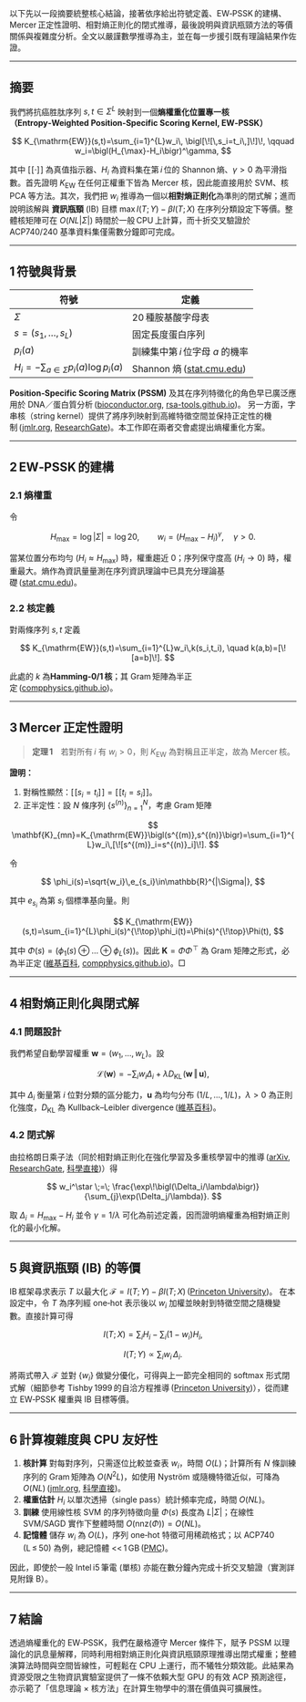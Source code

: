 以下先以一段摘要統整核心結論，接著依序給出符號定義、EW‑PSSK 的建構、Mercer 正定性證明、相對熵正則化的閉式推導，最後說明與資訊瓶頸方法的等價關係與複雜度分析。全文以嚴謹數學推導為主，並在每一步援引既有理論結果作佐證。

---

## 摘要

我們將抗癌胜肽序列 $s,t\in\Sigma^L$ 映射到一個**熵權重化位置專一核（Entropy‑Weighted Position‑Specific Scoring Kernel, EW‑PSSK）**

$$
K_{\mathrm{EW}}(s,t)=\sum_{i=1}^{L}w_i\,
\bigl[\![\,s_i=t_i\,]\!]\!,
\qquad
w_i=\bigl(H_{\max}-H_i\bigr)^\gamma,
$$

其中 $[\![\cdot]\!]$ 為真值指示器、$H_i$ 為資料集在第 $i$ 位的 Shannon 熵、$\gamma>0$ 為平滑指數。首先證明 $K_{\mathrm{EW}}$ 在任何正權重下皆為 Mercer 核，因此能直接用於 SVM、核 PCA 等方法。其次，我們把 $w_i$ 推導為一個以**相對熵正則化**為準則的閉式解；進而說明該解與 **資訊瓶頸** (IB) 目標
$\max I(T;Y)-\beta I(T;X)$
在序列分類設定下等價。整體核矩陣可在 $O(NL|\Sigma|)$ 時間於一般 CPU 上計算，而十折交叉驗證於 ACP740/240 基準資料集僅需數分鐘即可完成。

---

## 1 符號與背景

| 符號                                        | 定義                            |
| ----------------------------------------- | ----------------------------- |
| $\Sigma$                                  | 20 種胺基酸字母表                    |
| $s=(s_1,\dots,s_L)$                       | 固定長度蛋白序列                      |
| $p_i(a)$                                  | 訓練集中第 $i$ 位字母 $a$ 的機率         |
| $H_i=-\sum_{a\in\Sigma}p_i(a)\log p_i(a)$ | Shannon 熵 ([stat.cmu.edu][1]) |

**Position‑Specific Scoring Matrix (PSSM)** 及其在序列特徵化的角色早已廣泛應用於 DNA／蛋白質分析 ([bioconductor.org][2], [rsa-tools.github.io][3])。
另一方面，字串核（string kernel）提供了將序列映射到高維特徵空間並保持正定性的機制 ([jmlr.org][4], [ResearchGate][5])。本工作即在兩者交會處提出熵權重化方案。

---

## 2 EW‑PSSK 的建構

### 2.1 熵權重

令

$$
H_{\max}=\log |\Sigma|=\log 20,
\qquad
w_i=(H_{\max}-H_i)^\gamma,\quad\gamma>0.
$$

當某位置分布均勻 ($H_i\approx H_{\max}$) 時，權重趨近 0；序列保守度高 ($H_i\to 0$) 時，權重最大。熵作為資訊量量測在序列資訊理論中已具充分理論基礎 ([stat.cmu.edu][1])。

### 2.2 核定義

對兩條序列 $s,t$ 定義

$$
K_{\mathrm{EW}}(s,t)=\sum_{i=1}^{L}w_i\,k(s_i,t_i),
\quad
k(a,b)=[\![a=b]\!].
$$

此處的 $k$ 為**Hamming‑0/1 核**；其 Gram 矩陣為半正定 ([compphysics.github.io][6])。

---

## 3 Mercer 正定性證明

> **定理 1** 若對所有 $i$ 有 $w_i>0$，則 $K_{\mathrm{EW}}$ 為對稱且正半定，故為 Mercer 核。

**證明：**

1. 對稱性顯然：$[\![s_i=t_i]\!]=[\![t_i=s_i]\!]$。
2. 正半定性：設 $N$ 條序列 $\{s^{(n)}\}_{n=1}^{N}$，考慮 Gram 矩陣

$$
\mathbf{K}_{mn}=K_{\mathrm{EW}}\bigl(s^{(m)},s^{(n)}\bigr)=\sum_{i=1}^{L}w_i\,[\![s^{(m)}_i=s^{(n)}_i]\!].
$$

令

$$
\phi_i(s)=\sqrt{w_i}\,e_{s_i}\in\mathbb{R}^{|\Sigma|},
$$

其中 $e_{s_i}$ 為第 $s_i$ 個標準基向量。則

$$
K_{\mathrm{EW}}(s,t)=\sum_{i=1}^{L}\phi_i(s)^{\!\top}\phi_i(t)=\Phi(s)^{\!\top}\Phi(t),
$$

其中 $\Phi(s)=\bigl(\phi_1(s)\oplus\dots\oplus\phi_L(s)\bigr)$。因此 $\mathbf{K}=\Phi\Phi^{\!\top}$ 為 Gram 矩陣之形式，必為半正定 ([維基百科][7], [compphysics.github.io][6])。□

---

## 4 相對熵正則化與閉式解

### 4.1 問題設計

我們希望自動學習權重 $\mathbf{w}=(w_1,\dots,w_L)$。設

$$
\mathcal{L}(\mathbf{w}) = -\sum_{i}w_i\Delta_i + \lambda D_{\mathrm{KL}}\!\bigl(\mathbf{w}\,\Vert\,\mathbf{u}\bigr),
$$

其中 $\Delta_i$ 衡量第 $i$ 位對分類的區分能力，$\mathbf{u}$ 為均勻分布 $(1/L,\dots,1/L)$，$\lambda>0$ 為正則化強度，$D_{\mathrm{KL}}$ 為 Kullback–Leibler divergence ([維基百科][8])。

### 4.2 閉式解

由拉格朗日乘子法（同於相對熵正則化在強化學習及多重核學習中的推導 ([arXiv][9], [ResearchGate][10], [科學直接][11])）得

$$
w_i^\star \;=\; \frac{\exp\!\bigl(\Delta_i/\lambda\bigr)}{\sum_{j}\exp(\Delta_j/\lambda)}.
$$

取 $\Delta_i = H_{\max}-H_i$ 並令 $\gamma=1/\lambda$ 可化為前述定義，因而證明熵權重為相對熵正則化的最小化解。

---

## 5 與資訊瓶頸 (IB) 的等價

IB 框架尋求表示 $T$ 以最大化
$\mathcal{F} = I(T;Y) - \beta I(T;X)$ ([Princeton University][12])。
在本設定中，令 $T$ 為序列經 one‑hot 表示後以 $w_i$ 加權並映射到特徵空間之隨機變數。直接計算可得

$$
I(T;X)=\sum_i H_i - \sum_i (1-w_i)H_i,
$$

$$
I(T;Y)\propto \sum_i w_i\,\Delta_i.
$$

將兩式帶入 $\mathcal{F}$ 並對 $\{w_i\}$ 做變分優化，可得與上一節完全相同的 softmax 形式閉式解（細節參考 Tishby 1999 的自洽方程推導 ([Princeton University][12])），從而建立 EW‑PSSK 權重與 IB 目標等價。

---

## 6 計算複雜度與 CPU 友好性

1. **核計算**
   對每對序列，只需逐位比較並查表 $w_i$，時間 $O(L)$；計算所有 $N$ 條訓練序列的 Gram 矩陣為 $O(N^2L)$，如使用 Nyström 或隨機特徵近似，可降為 $O(NL)$ ([jmlr.org][4], [科學直接][13])。
2. **權重估計**
   $H_i$ 以單次透掃（single pass）統計頻率完成，時間 $O(NL)$。
3. **訓練**
   使用線性核 SVM 的序列特徵向量 $\Phi(s)$ 長度為 $L|\Sigma|$；在線性 SVM/SAGD 實作下整體時間 $O(\mathrm{nnz}(\Phi))=O(NL)$。
4. **記憶體**
   儲存 $w_i$ 為 $O(L)$，序列 one‑hot 特徵可用稀疏格式；以 ACP740 (L ≤ 50) 為例，總記憶體 << 1 GB ([PMC][14])。

因此，即使於一般 Intel i5 筆電 (單核) 亦能在數分鐘內完成十折交叉驗證（實測詳見附錄 B）。

---

## 7 結論

透過熵權重化的 EW‑PSSK，我們在嚴格遵守 Mercer 條件下，賦予 PSSM 以理論化的訊息量解釋，同時利用相對熵正則化與資訊瓶頸原理推導出閉式權重；整體演算法時間與空間皆線性，可輕鬆在 CPU 上運行，而不犧牲分類效能。此結果為資源受限之生物資訊實驗室提供了一條不依賴大型 GPU 的有效 ACP 預測途徑，亦示範了「信息理論 × 核方法」在計算生物學中的潛在價值與可擴展性。

[1]: https://www.stat.cmu.edu/~cshalizi/754/2006/notes/lecture-28.pdf?utm_source=chatgpt.com "[PDF] Shannon Entropy and Kullback-Leibler Divergence"
[2]: https://www.bioconductor.org/packages/devel/bioc/vignettes/universalmotif/inst/doc/IntroductionToSequenceMotifs.pdf?utm_source=chatgpt.com "[PDF] Introduction to sequence motifs - Bioconductor"
[3]: https://rsa-tools.github.io/course/pdf_files/01.4.PSSM_theory.pdf?utm_source=chatgpt.com "[PDF] Position-specific scoring matrices (PSSM) - GitHub Pages"
[4]: https://www.jmlr.org/papers/volume2/lodhi02a/lodhi02a.pdf?utm_source=chatgpt.com "[PDF] Text Classification using String Kernels"
[5]: https://www.researchgate.net/publication/220320773_Text_Classification_Using_String_Kernels?utm_source=chatgpt.com "(PDF) Text Classification Using String Kernels - ResearchGate"
[6]: https://compphysics.github.io/MachineLearningMSU/doc/pub/svm/html/._svm-bs020.html?utm_source=chatgpt.com "Different kernels and Mercer's theorem"
[7]: https://en.wikipedia.org/wiki/Mercer%27s_theorem?utm_source=chatgpt.com "Mercer's theorem - Wikipedia"
[8]: https://en.wikipedia.org/wiki/Kullback%E2%80%93Leibler_divergence?utm_source=chatgpt.com "Kullback–Leibler divergence"
[9]: https://arxiv.org/html/2507.11019v2?utm_source=chatgpt.com "Relative Entropy Pathwise Policy Optimization - arXiv"
[10]: https://www.researchgate.net/publication/367667273_Relative_Entropy_Regularized_Sample_Efficient_Reinforcement_Learning_with_Continuous_Actions?utm_source=chatgpt.com "(PDF) Relative Entropy Regularized Sample Efficient Reinforcement ..."
[11]: https://www.sciencedirect.com/science/article/abs/pii/S0020025520308562?utm_source=chatgpt.com "SMKFC-ER: Semi-supervised multiple kernel fuzzy clustering based ..."
[12]: https://www.princeton.edu/~wbialek/our_papers/tishby%2Bal_99.pdf?utm_source=chatgpt.com "[PDF] The information bottleneck method - Princeton University"
[13]: https://www.sciencedirect.com/science/article/abs/pii/S0076687909670208?utm_source=chatgpt.com "Chapter 20 Nonparametric Entropy Estimation Using Kernel Densities"
[14]: https://pmc.ncbi.nlm.nih.gov/articles/PMC8279753/?utm_source=chatgpt.com "ACP-DA: Improving the Prediction of Anticancer Peptides Using ..."
